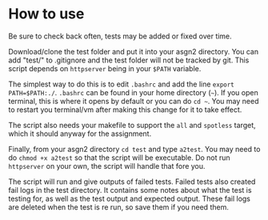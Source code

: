 # How to use

Be sure to check back often, tests may be added or fixed over time.

Download/clone the test folder and put it into your asgn2 directory. You can add "test/" to .gitignore and the test folder will not be tracked by git. This script depends on `httpserver` being in your `$PATH` variable.  

The  simplest way to do this is to edit `.bashrc` and add the line `export PATH=$PATH:./`. `.bashrc` can be found in your home directory (`~`). If you open terminal, this is where it opens by default or you can do `cd ~`. You may need to restart you terminal/vm after making this change for it to take effect.

The script also needs your makefile to support the `all` and `spotless` target, which it should anyway for the assignment.  

Finally, from your asgn2 directory `cd test` and type `a2test`. You may need to do `chmod +x a2test` so that the script will be executable. Do not run `httpserver` on your own, the script will handle that fore you.

The script will run and give outputs of failed tests. Failed tests also created fail logs in the test directory. It contains some notes about what the test is testing for, as well as the test output and expected output. These fail logs are deleted when the test is re run, so save them if you need them.
